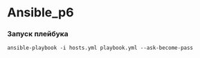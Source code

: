 # Ansible_p6

### Запуск плейбука
```
ansible-playbook -i hosts.yml playbook.yml --ask-become-pass
```
